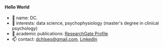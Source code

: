 #### Hello World 

- 👋 name: DC.
- 👀 interests: data science, psychophysiology (master's degree in clinical psychology)
- 📖 academic publications: [ResearchGate Profile](https://www.researchgate.net/profile/Deachul_Seo2)
- 📫 contact: dchlseo@gmail.com, [LinkedIn](https://www.linkedin.com/in/dchlseo/)  
<!--
**dchlseo/dchlseo** is a ✨ _special_ ✨ repository because its `README.md` (this file) appears on your GitHub profile.

Here are some ideas to get you started:

- 🔭 I’m currently working on ...
- 🌱 I’m currently learning ...
- 👯 I’m looking to collaborate on ...
- 🤔 I’m looking for help with ...
- 💬 Ask me about ...

- 😄 Pronouns: ...
- ⚡ Fun fact: ...
-->

